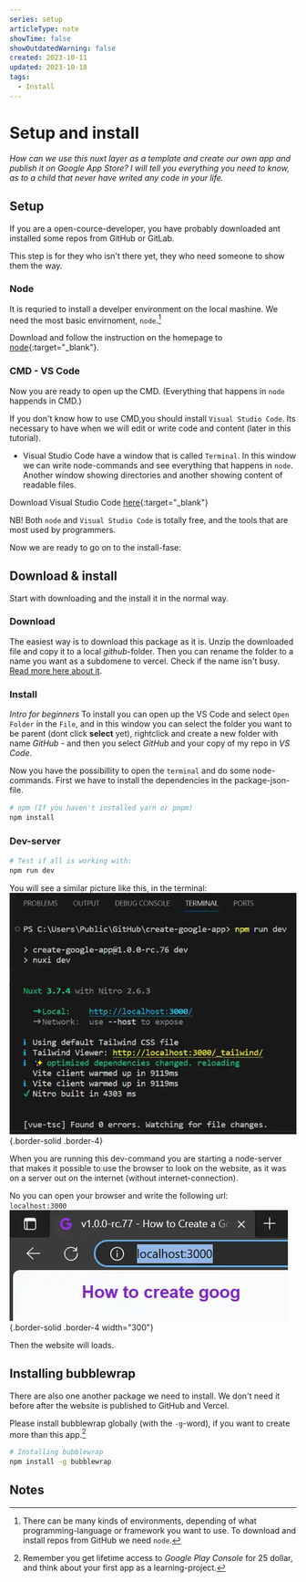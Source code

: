 ```yaml
---
series: setup
articleType: note
showTime: false
showOutdatedWarning: false
created: 2023-10-11
updated: 2023-10-18
tags:
  - Install
---
```


# Setup and install
*How can we use this nuxt layer as a template and create our own app and publish it on Google App Store? I will tell you everything you need to know, as to a child that never have writed any code in your life.*
 
## Setup
If you are a open-cource-developer, you have probably downloaded ant installed some repos from GitHub or GitLab.

This step is for they who isn't there yet, they who need someone to show them the way.

### Node
It is requried to install a develper environment on the local mashine. We need the most basic envirnoment, `node`.[^1]

Download and follow the instruction on the homepage to [node](https://nodejs.org/en/download){:target="_blank"}.

### CMD - VS Code
Now you are ready to open up the CMD. (Everything that happens in `node` happends in CMD.)

If you don't know how to use CMD,you should install `Visual Studio Code`. Its necessary to have when we will edit or write code and content (later in this tutorial).
- Visual Studio Code have a window that is called `Terminal`. In this window we can write node-commands and see everything that happens in `node`. Another window showing directories and another showing content of readable files.

Download Visual Studio Code [here](https://code.visualstudio.com/){:target="_blank"}

NB! Both `node` and `Visual Studio Code` is totally free, and the tools that are most used by programmers.

Now we are ready to go on to the install-fase:

## Download & install
Start with downloading and the install it in the normal way.

### Download
The easiest way is to download this package as it is. Unzip the downloaded file and copy it to a local _github_-folder. Then you can rename the folder to a name you want as a subdomene to vercel. Check if the name isn't busy. [Read more here about it](/article/setup-and-deploy/deploy/github-and-vercel#check-if-a-subdomene-isnt-busy).

### Install
_Intro for beginners_
To install you can open up the VS Code and select `Open Folder` in the `File`, and in this window you can select the folder you want to be parent (dont click **select** yet), rightclick and create a new folder with name _GitHub_ - and then you select _GitHub_ and your copy of my repo in _VS Code_.

Now you have the possibillity to open the `terminal` and do some node-commands.
First we have to install the dependencies in the package-json-file.

```bash
# npm (If you haven't installed yarn or pnpm)
npm install
```

### Dev-server
```bash
# Test if all is working with:
npm run dev
```
You will see a similar picture like this, in the terminal:
![Screen Clip of the terminal on the command: npm run dev](./npm-run-dev.webp#60 "Screen Clip of the terminal on the command: npm run dev"){.border-solid .border-4}

When you are running this dev-command you are starting a node-server that makes it possible to use the browser to look on the website, as it was on a server out on the internet (without internet-connection).

No you can open your browser and write the following url:  
`localhost:3000`
![Image of url to localhost](./localhost3000.webp "Image of url to localhost:3000"){.border-solid .border-4 width="300"}

Then the website will loads. 

## Installing bubblewrap
There are also one another package we need to install. We don't need it before after the website is published to GitHub and Vercel. 

Please install bubblewrap globally (with the `-g`-word), if you want to create more than this app.[^2]
```bash
# Installing bubblewrap
npm install -g bubblewrap
```
## Notes

[^1]: There can be many kinds of environments, depending of what programming-language or framework you want to use. To download and install repos from GitHub we need `node`.

[^2]: Remember you get lifetime access to _Google Play Console_ for 25 dollar, and think about your first app as a learning-project. 

<!-- 
Made by laywer Kyrie Eleison 2023.
-->